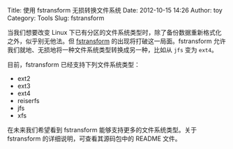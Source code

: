 Title: 使用 fstransform 无损转换文件系统
Date: 2012-10-15 14:26
Author: toy
Category: Tools
Slug: fstransform

当我们想要改变 Linux
下已有分区的文件系统类型时，除了备份数据重新格式化之外，似乎别无他法。但
[fstransform][f] 的出现将打破这一局面。fstransform
允许我们就地、无损地将一种文件系统类型转换成另一种，比如从 `jfs` 变为
`ext4`。

目前，fstransform 已经支持下列文件系统类型：

* ext2  
* ext3  
* ext4  
* reiserfs  
* jfs  
* xfs

在未来我们希望看到 fstransform 能够支持更多的文件系统类型。关于
fstransform 的详细说明，可查看其源码包中的 README 文件。

[f]: http://sourceforge.net/projects/fstransform/
